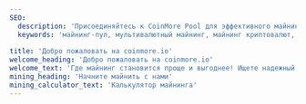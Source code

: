 ```yaml
---
SEO:
  description: 'Присоединяйтесь к CoinMore Pool для эффективного майнинга криптовалют. Наш продвинутый и надежный майнинг-пул обеспечивает высокую прибыльность и стабильность.'
  keywords: 'майнинг-пул, мультивалютный майнинг, майнинг криптовалют, блокчейн, CoinMore Pool, майнинг Bitcoin, майнинг Ethereum, майнинг Litecoin, майнинг Alephium, майнинг Raptoreum, крипто майнинг, майнинг цифровой валюты, децентрализованный майнинг, альткоин майнинг, безопасный майнинг, прибыльный майнинг, майнинг софт, майнинг оборудование'
  
title: 'Добро пожаловать на coinmore.io'
welcome_heading: 'Добро пожаловать на coinmore.io'
welcome_text: 'Где майнинг становится проще и выгоднее! Ищете надежный пул с низкими комиссиями? Желаете стабильности и прозрачной статистики? Не ищите дальше! На нашей платформе вы найдете все для эффективного майнинга, а также теплое сообщество и техническую поддержку, готовую помочь в любой ситуации. Зарабатывайте больше с меньшими расходами.'
mining_heading: 'Начните майнить с нами'
mining_calculator_text: 'Калькулятор майнинга'
---
```

